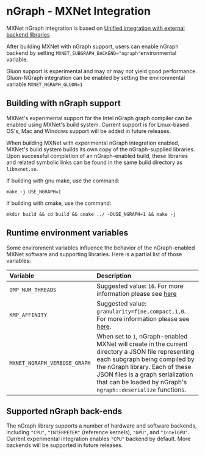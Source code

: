 <!--- Licensed to the Apache Software Foundation (ASF) under one -->
<!--- or more contributor license agreements.  See the NOTICE file -->
<!--- distributed with this work for additional information -->
<!--- regarding copyright ownership.  The ASF licenses this file -->
<!--- to you under the Apache License, Version 2.0 (the -->
<!--- "License"); you may not use this file except in compliance -->
<!--- with the License.  You may obtain a copy of the License at -->

<!---   http://www.apache.org/licenses/LICENSE-2.0 -->

<!--- Unless required by applicable law or agreed to in writing, -->
<!--- software distributed under the License is distributed on an -->
<!--- "AS IS" BASIS, WITHOUT WARRANTIES OR CONDITIONS OF ANY -->
<!--- KIND, either express or implied.  See the License for the -->
<!--- specific language governing permissions and limitations -->
<!--- under the License. -->

# nGraph - MXNet Integration
MXNet nGraph integration is based on [Unified integration with external backend libraries](https://cwiki.apache.org/confluence/display/MXNET/Unified+integration+with+external+backend+libraries)

After building MXNet with nGraph support, users can enable nGraph backend by setting `MXNET_SUBGRAPH_BACKEND="ngraph"`environmental variable. 

Gluon support is experimental and may or may not yield good performance. Gluon-NGraph 
integration can be enabled by setting the environmental variable `MXNET_NGRAPH_GLUON=1`

## Building with nGraph support
MXNet's experimental support for the Intel nGraph graph compiler can be enabled
using MXNet's build system. Current support is for Linux-based OS's, Mac and Windows
support will be added in future releases.

When building MXNet with experimental nGraph integration enabled, MXNet's build
system builds its own copy of the nGraph-supplied libraries.  Upon successful
completion of an nGraph-enabled build, these libraries and related symbolic links
can be found in the same build directory as `libmxnet.so`.

If building with gnu make, use the command:

`make -j USE_NGRAPH=1`

If building with cmake, use the command:

`mkdir build && cd build && cmake ../ -DUSE_NGRAPH=1 && make -j`

## Runtime environment variables
Some environment variables influence the behavior of the
nGraph-enabled MXNet software and supporting libraries.  Here is a partial list of those variables:

| Variable  | Description |
| :-------- | :---------- |
| `OMP_NUM_THREADS`            | Suggested value: `16`.  For more information please see [here](https://software.intel.com/en-us/mkl-windows-developer-guide-setting-the-number-of-threads-using-an-openmp-environment-variable) |
| `KMP_AFFINITY`               | Suggested value: `granularity=fine,compact,1,0`.  For more information please see [here](https://software.intel.com/en-us/node/522691). |
| `MXNET_NGRAPH_VERBOSE_GRAPH` | When set to `1`, nGraph-enabled MXNet will create in the current directory a JSON file representing each subgraph being compiled by the nGraph library.  Each of these JSON files is a graph serialization that can be loaded by nGraph's `ngraph::deserialize`  functions. |

## Supported nGraph back-ends
The nGraph library supports a number of hardware and software backends, including `"CPU"`, `"INTERPETER"` (reference kernels), `"GPU"`, and `"IntelGPU"`. Current experimental integration enables `"CPU"` backend by default. More backends will be supported in future releases.
